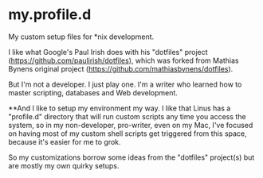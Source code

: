 my.profile.d
============

My custom setup files for *nix development.

I like what Google's Paul Irish does with his "dotfiles" project (https://github.com/paulirish/dotfiles), which was forked from Mathias Bynens original project (https://github.com/mathiasbynens/dotfiles).

But I'm not a developer. I just play one. I'm a writer who learned how to master scripting, databases and Web development.

**And I like to setup my environment my way. I like that Linus has a "profile.d" directory that will run custom scripts any time you access the system, so in my non-developer, pro-writer, even on my Mac, I've focused on having most of my custom shell scripts get triggered from this space, because it's easier for me to grok.

So my customizations borrow some ideas from the "dotfiles" project(s) but are mostly my own quirky setups.


